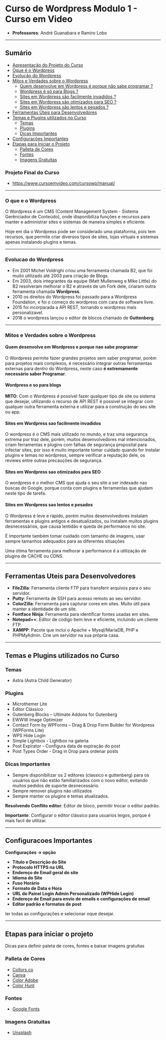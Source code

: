 # Curso de Wordpress Modulo 1 - Curso em Video

- **Professores**: André Guanabara e Ramiro Lobo

---

## Sumário

- [Apresentação do Projeto do Curso](#apresentacao-do-projeto-do-curso)
- [Oque é o Wordpress](#oque-e-o-wordpress)
- [Evolução do Wordpress](#evolucao-do-wordpress)
- [Mitos e Verdades sobre o Wordpress](#mitos-e-verdades-sobre-o-wordpress)
  - [Quem desenvolve em Wordpress é porque não sabe programar ?](#quem-desenvolve-em-wordpress-e-porque-nao-sabe-programar)
  - [Wordpress é só para Blogs ?](#wordpress-e-so-para-blogs)
  - [Sites em Wordpress são facilmente invadidos ?](#sites-em-wordpress-sao-facilmente-invadidos)
  - [Sites em Wordpress são otimizados para SEO ?](#sites-em-wordpress-sao-otimizados-para-seo)
  - [Sites em Wordpress são lentos e pesados ?](#sites-em-wordpress-sao-lentos-e-pesados)
- [Ferramentas Úteis para Desenvolvedores](#ferramentas-uteis-para-desenvolvedores)
- [Temas e Plugins utilizados no Curso](#temas-e-plugins-utilizados-no-curso)
  - [Temas](#temas)
  - [Plugins](#plugins)
  - [Dicas Importantes](#dicas-importantes)
- [Configurações Importantes](#configuracoes-importantes)
- [Etapas para Iniciar o Projeto](#etapas-para-iniciar-o-projeto)
  - [Palleta de Cores](#palleta-de-cores)
  - [Fontes](#fontes)
  - [Imagens Gratuitas](#imagens-gratuitas)

### Projeto Final do Curso

- https://www.cursoemvideo.com/cursowp/manual/

---

### O que e o Wordpress

O Wordpress é um CMS (Content Management System - Sistema Gerênciador de Conteúdo), onde disponibiliza funções e recursos para manter e administrar sites e sistemas de maneira simples e eficiente.

Hoje em dia o Wordpress pode ser considerado uma plataforma, pois tem recursos, que permite criar diversos tipos de sites, lojas virtuais e sistemas apenas instalando plugins e temas.

---

### Evolucao do Wordpress

- Em 2001 Michel Voldrighi criou uma ferramenta chamada B2, que foi muito utilizado até 2003 para criação de Blogs.
- Em 2003, dois integrantes da equipe (Matt Mullenweg e Mike Little) do B2 resolveram melhorar o B2 e através de um Fork dele, criaram outra ferramenta chamada **Wordpress**.
- 2010 os direitos do Wordpress foi passado para a Wordpress Foundation, e foi o começo do wordpress com cara de software livre.
- 2015 foi incorparada a API REST, tornando o wordpress mais personalizavel.
- 2018 o wordpress lançou o editor de blocos chamado de **Guttenberg**.

---

### Mitos e Verdades sobre o Wordpress

#### Quem desenvolve em Wordpress e porque nao sabe programar

O Wordpress permite fazer grandes projetos sem saber programar, porém para projetos mais complexos, é necessário integrar outras ferramentas externas para dentro do Wordpress, neste caso **é extremamente necessário saber Programar**.

#### Wordpress e so para blogs

**MITO**: Com o Wordpress é possivel fazer qualquer tipo de site ou sistema que desejar, utilizando o recurso de API REST é possivel se integrar com qualquer outra ferramenta externa e utilizar para a construção do seu site ou app.

#### Sites em Wordpress sao facilmente invadidos

O wordpress é o CMS mais utilizado no mundo, e traz uma segurança extrema por traz dele, porém, muitos desenvolvedores mal intencionados, criam ferramentas e plugins com falhas de segurança proposital para infectar sites, por isso é muito importante tomar cuidado quando for instalar plugins e temas no wordpress, sempre verificar a reputação dele, os reviews entre outras precauções de segurança.

#### Sites em Wordpress sao otimizados para SEO

O wordpress é o melhor CMS que ajuda o seu site a ser indexado nas buscas do Google, porque conta com plugins e ferramentas que ajudam neste tipo de tarefa.

#### Sites em Wordpress sao lentos e pesados

O Wordpress é leve e rápido, porém muitos desenvolvedores instalam ferramentas e plugins antigos e desatualizados, ou instalam muitos plugins desnecessários, que causa lentidão e queda de performance no site.

È importante também tomar cuidado com tamanho de imagens, usar sempre tamanhos adequados para as diferentes situações

Uma ótima ferramenta para melhorar a performance é a utilização de plugins de CACHE ou CDNS.

---

## Ferramentas Uteis para Desenvolvedores

- **FileZilla**: Ferramenta cliente FTP para transferir arquivos para o seu servidor.
- **Putty**: Ferramenta de SSH para acesso remoto ao seu servidor.
- **ColorZilla**: Ferramenta para capturar cores em sites. Muito útil para manter a identidade de um site.
- **Fontface Ninja**: Ferramenta para identificar fontes usadas em sites.
- **Notepad++**: Editor de código bem leve e eficiente, incluindo um cliente FTP.
- **XAMPP**: Pacote que inclui o Apache + Mysql/MariaDB, PHP e PHPMyAdmin. Crie um servidor na sua própria casa.

---

## Temas e Plugins utilizados no Curso

### Temas

- Astra (Astra Child Generator)

### Plugins

- Microthemer Lite
- Editor Clássico
- Gutenberg Blocks – Ultimate Addons for Gutenberg
- EWWW Image Optimizer
- Contact Form by WPForms – Drag & Drop Form Builder for Wordpress (WPForms Lite)
- WPS Hide Login
- Simple Lightbox - Lightbox na galeria
- Post Expirator - Configura data de expiração do post
- Post Types Order - Drag in Drop para ordenar posts

### Dicas Importantes

- Sempre disponibilizar os 2 editores (classico e guttenberg) para os usuários que não estão familiarizados com o novo editor, evitando muitos pedidos de suporte desnecessário.
- Sempre remover plugins não utilizados
- Sempre manter os plugins e temas atualizados.

**Resolvendo Conflito editor**: Editor de bloco, permitir trocar o editor padrão.

**Importante**: Configurar o editor clássico para usuarios leigos, porque é mais facil de utilizar.

---

## Configuracoes Importantes

**Configurações -> opção**

- **Título e Descrição do Site**
- **Protocolo HTTPS na URL**
- **Endereço de Email geral do site**
- **Idioma do Site**
- **Fuso Horário**
- **Formato de Data e Hora**
- **URL do Painel Login Admin Personalizado (WPHide Login)**
- **Endereço de Email para envio de emails e configurações de email**
- **Editor padrão e formatos de post**

ler todas as configurações e selecionar oque desejar.

---

## Etapas para iniciar o projeto

Dicas para definir paleta de cores, fontes e baixar imagens gratuitas

### Palleta de Cores

- [Collors.co](https://coolors.co/)
- [Canva](https://www.canva.com)
- [Color Adobe](https://color.adobe.com/pt/create/color-wheel)
- [Color Hunt](https://colorhunt.co/)

### Fontes

- [Google Fonts](https://fonts.google.com/)

### Imagens Gratuitas

- [Unsplash](https://unsplash.com/)
